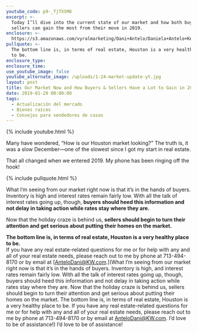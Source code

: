 ```yaml
---
youtube_code: p9-_fjTXSM8
excerpt: >-
  Today I’ll dive into the current state of our market and how both buyers and
  sellers can gain the most from their move in 2019.
enclosure: >-
  https://s3.amazonaws.com/vyralmarketing/Dani+Antelo/Daniela+Antelo+Keller+Williams+_+Our+Market+Now+and+How+Buyers+%26+Sellers+Have+a+Lot+to+Gain+in+2019.mp4
pullquote: >-
  The bottom line is, in terms of real estate, Houston is a very healthy place
  to be.
enclosure_type:
enclosure_time:
use_youtube_image: false
youtube_alternate_image: /uploads/1-24-market-update-yt.jpg
layout: post
title: Our Market Now and How Buyers & Sellers Have a Lot to Gain in 2019
date: 2019-01-29 00:00:00
tags:
  - Actualización del mercado
  - Bienes raíces
  - Consejos para vendedores de casas
---
```


{% include youtube.html %}

Many have wondered, “How is our Houston market looking?” The truth is, it was a slow December—one of the slowest since I got my start in real estate.

That all changed when we entered 2019. My phone has been ringing off the hook!

{% include pullquote.html %}

What I’m seeing from our market right now is that it’s in the hands of buyers. Inventory is high and interest rates remain fairly low. With all the talk of interest rates going up, though, **buyers should heed this information and not delay in taking action while rates stay where they are.**

Now that the holiday craze is behind us, **sellers should begin to turn their attention and get serious about putting their homes on the market.**

**The bottom line is, in terms of real estate, Houston is a very healthy place to be.**<br>If you have any real estate-related questions for me or for help with any and all of your real estate needs, please reach out to me by phone at 713-494-8170 or by email at [AnteloDani@KW.com.](What I’m seeing from our market right now is that it’s in the hands of buyers. Inventory is high, and interest rates remain fairly low. With all the talk of interest rates going up, though, buyers should heed this information and not delay in taking action while rates stay where they are.   Now that the holiday craze is behind us, sellers should begin to turn their attention and get serious about putting their homes on the market.  The bottom line is, in terms of real estate, Houston is a very healthy place to be.   If you have any real estate-related questions for me or for help with any and all of your real estate needs, please reach out to me by phone at 713-494-8170 or by email at AnteloDani@KW.com. I’d love to be of assistance!) I’d love to be of assistance!
